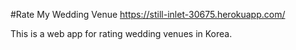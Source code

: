 #Rate My Wedding Venue
https://still-inlet-30675.herokuapp.com/

This is a web app for rating wedding venues in Korea.
